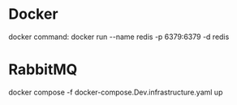 # Docker
docker command: docker run --name redis -p 6379:6379 -d redis

# RabbitMQ
docker compose -f docker-compose.Dev.infrastructure.yaml up